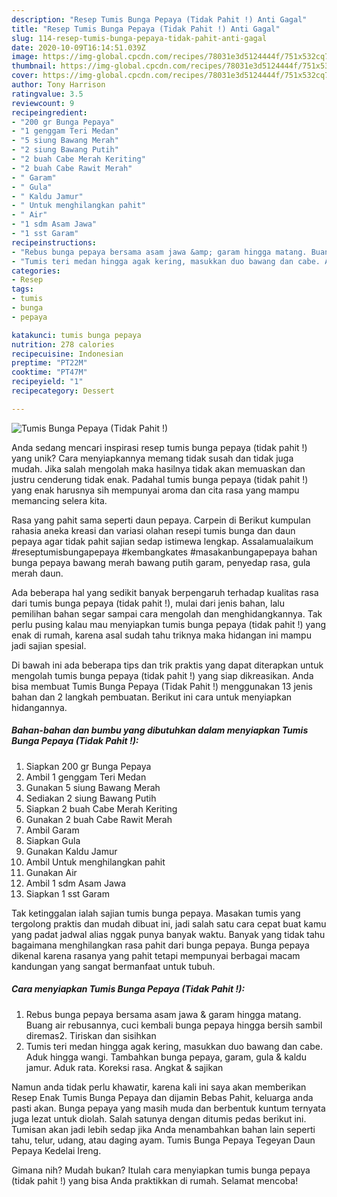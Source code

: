 ```yaml
---
description: "Resep Tumis Bunga Pepaya (Tidak Pahit !) Anti Gagal"
title: "Resep Tumis Bunga Pepaya (Tidak Pahit !) Anti Gagal"
slug: 114-resep-tumis-bunga-pepaya-tidak-pahit-anti-gagal
date: 2020-10-09T16:14:51.039Z
image: https://img-global.cpcdn.com/recipes/78031e3d5124444f/751x532cq70/tumis-bunga-pepaya-tidak-pahit-foto-resep-utama.jpg
thumbnail: https://img-global.cpcdn.com/recipes/78031e3d5124444f/751x532cq70/tumis-bunga-pepaya-tidak-pahit-foto-resep-utama.jpg
cover: https://img-global.cpcdn.com/recipes/78031e3d5124444f/751x532cq70/tumis-bunga-pepaya-tidak-pahit-foto-resep-utama.jpg
author: Tony Harrison
ratingvalue: 3.5
reviewcount: 9
recipeingredient:
- "200 gr Bunga Pepaya"
- "1 genggam Teri Medan"
- "5 siung Bawang Merah"
- "2 siung Bawang Putih"
- "2 buah Cabe Merah Keriting"
- "2 buah Cabe Rawit Merah"
- " Garam"
- " Gula"
- " Kaldu Jamur"
- " Untuk menghilangkan pahit"
- " Air"
- "1 sdm Asam Jawa"
- "1 sst Garam"
recipeinstructions:
- "Rebus bunga pepaya bersama asam jawa &amp; garam hingga matang. Buang air rebusannya, cuci kembali bunga pepaya hingga bersih sambil diremas2. Tiriskan dan sisihkan"
- "Tumis teri medan hingga agak kering, masukkan duo bawang dan cabe. Aduk hingga wangi. Tambahkan bunga pepaya, garam, gula &amp; kaldu jamur. Aduk rata. Koreksi rasa. Angkat &amp; sajikan"
categories:
- Resep
tags:
- tumis
- bunga
- pepaya

katakunci: tumis bunga pepaya 
nutrition: 278 calories
recipecuisine: Indonesian
preptime: "PT22M"
cooktime: "PT47M"
recipeyield: "1"
recipecategory: Dessert

---
```



![Tumis Bunga Pepaya (Tidak Pahit !)](https://img-global.cpcdn.com/recipes/78031e3d5124444f/751x532cq70/tumis-bunga-pepaya-tidak-pahit-foto-resep-utama.jpg)

Anda sedang mencari inspirasi resep tumis bunga pepaya (tidak pahit !) yang unik? Cara menyiapkannya memang tidak susah dan tidak juga mudah. Jika salah mengolah maka hasilnya tidak akan memuaskan dan justru cenderung tidak enak. Padahal tumis bunga pepaya (tidak pahit !) yang enak harusnya sih mempunyai aroma dan cita rasa yang mampu memancing selera kita.

Rasa yang pahit sama seperti daun pepaya. Carpein di Berikut kumpulan rahasia aneka kreasi dan variasi olahan resepi tumis bunga dan daun pepaya agar tidak pahit sajian sedap istimewa lengkap. Assalamualaikum #reseptumisbungapepaya #kembangkates #masakanbungapepaya bahan bunga pepaya bawang merah bawang putih garam, penyedap rasa, gula merah daun.

Ada beberapa hal yang sedikit banyak berpengaruh terhadap kualitas rasa dari tumis bunga pepaya (tidak pahit !), mulai dari jenis bahan, lalu pemilihan bahan segar sampai cara mengolah dan menghidangkannya. Tak perlu pusing kalau mau menyiapkan tumis bunga pepaya (tidak pahit !) yang enak di rumah, karena asal sudah tahu triknya maka hidangan ini mampu jadi sajian spesial.


Di bawah ini ada beberapa tips dan trik praktis yang dapat diterapkan untuk mengolah tumis bunga pepaya (tidak pahit !) yang siap dikreasikan. Anda bisa membuat Tumis Bunga Pepaya (Tidak Pahit !) menggunakan 13 jenis bahan dan 2 langkah pembuatan. Berikut ini cara untuk menyiapkan hidangannya.

<!--inarticleads1-->

##### Bahan-bahan dan bumbu yang dibutuhkan dalam menyiapkan Tumis Bunga Pepaya (Tidak Pahit !):

1. Siapkan 200 gr Bunga Pepaya
1. Ambil 1 genggam Teri Medan
1. Gunakan 5 siung Bawang Merah
1. Sediakan 2 siung Bawang Putih
1. Siapkan 2 buah Cabe Merah Keriting
1. Gunakan 2 buah Cabe Rawit Merah
1. Ambil  Garam
1. Siapkan  Gula
1. Gunakan  Kaldu Jamur
1. Ambil  Untuk menghilangkan pahit
1. Gunakan  Air
1. Ambil 1 sdm Asam Jawa
1. Siapkan 1 sst Garam


Tak ketinggalan ialah sajian tumis bunga pepaya. Masakan tumis yang tergolong praktis dan mudah dibuat ini, jadi salah satu cara cepat buat kamu yang padat jadwal alias nggak punya banyak waktu. Banyak yang tidak tahu bagaimana menghilangkan rasa pahit dari bunga pepaya. Bunga pepaya dikenal karena rasanya yang pahit tetapi mempunyai berbagai macam kandungan yang sangat bermanfaat untuk tubuh. 

<!--inarticleads2-->

##### Cara menyiapkan Tumis Bunga Pepaya (Tidak Pahit !):

1. Rebus bunga pepaya bersama asam jawa &amp; garam hingga matang. Buang air rebusannya, cuci kembali bunga pepaya hingga bersih sambil diremas2. Tiriskan dan sisihkan
1. Tumis teri medan hingga agak kering, masukkan duo bawang dan cabe. Aduk hingga wangi. Tambahkan bunga pepaya, garam, gula &amp; kaldu jamur. Aduk rata. Koreksi rasa. Angkat &amp; sajikan


Namun anda tidak perlu khawatir, karena kali ini saya akan memberikan Resep Enak Tumis Bunga Pepaya dan dijamin Bebas Pahit, keluarga anda pasti akan. Bunga pepaya yang masih muda dan berbentuk kuntum ternyata juga lezat untuk diolah. Salah satunya dengan ditumis pedas berikut ini. Tumisan akan jadi lebih sedap jika Anda menambahkan bahan lain seperti tahu, telur, udang, atau daging ayam. Tumis Bunga Pepaya Tegeyan Daun Pepaya Kedelai Ireng. 

Gimana nih? Mudah bukan? Itulah cara menyiapkan tumis bunga pepaya (tidak pahit !) yang bisa Anda praktikkan di rumah. Selamat mencoba!
